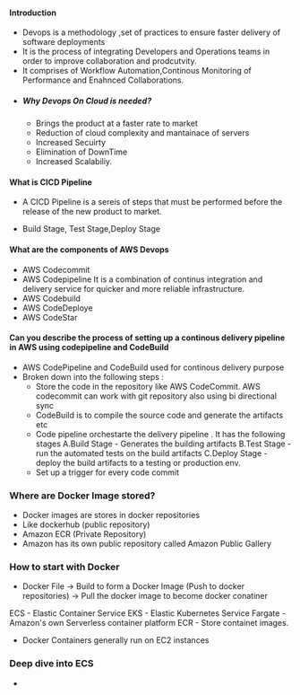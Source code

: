 #### Introduction

- Devops is a methodology ,set of practices to ensure faster delivery of software deployments
- It is the process of integrating Developers and Operations teams in order to improve collaboration and prodcutvity.
- It comprises of Workflow Automation,Continous Monitoring of Performance and Enahnced Collaborations.
- ##### Why Devops On Cloud is needed?
  - Brings the product at a faster rate to market
  - Reduction of cloud complexity and mantainace of servers
  - Increased Secuirty
  - Elimination of DownTime
  - Increased Scalabiliy.

#### What is CICD Pipeline

- A CICD Pipeline is a sereis of steps that must be performed before the release of the new product to market.

- Build Stage, Test Stage,Deploy Stage

#### What are the components of AWS Devops

- AWS Codecommit
- AWS Codepipeline
  It is a combination of continus integration and delivery service for quicker and more reliable infrastructure.
- AWS Codebuild
- AWS CodeDeploye
- AWS CodeStar

#### Can you describe the process of setting up a continous delivery pipeline in AWS using codepipeline and CodeBuild

- AWS CodePipeline and CodeBuild used for continous delivery purpose
- Broken down into the following steps :
  - Store the code in the repository like AWS CodeCommit. AWS codecommit can work with git repository also using bi directional sync
  - CodeBuild is to compile the source code and generate the artifacts etc
  - Code pipeline orchestarte the delivery pipeline . It has the following stages
    A.Build Stage - Generates the building artifacts
    B.Test Stage - run the automated tests on the build artifacts
    C.Deploy Stage - deploy the build artifacts to a testing or production env.
  - Set up a trigger for every code commit

### Where are Docker Image stored?

- Docker images are stores in docker repositories
- Like dockerhub (public repository)
- Amazon ECR (Private Repository)
- Amazon has its own public repository called Amazon Public Gallery

### How to start with Docker 

- Docker File -> Build to form a Docker Image (Push to docker repositories) ->  Pull the docker image to become docker conatiner

ECS - Elastic Container Service
EKS - Elastic Kubernetes Service
Fargate - Amazon's own Serverless container platform
ECR - Store containet images.

- Docker Containers generally run on EC2 instances

### Deep dive into ECS

- 
